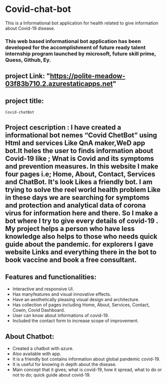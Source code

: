# Covid-chat-bot
This is a Informational bot application for health related to give information about Covid-19 disease.
### This web based informational bot application has been developed for the accomplishment of future ready talent internship program launched by microsoft, future skill prime, Quess, Github, Ey.

## project Link: "https://polite-meadow-03f83b710.2.azurestaticapps.net"

## project title:
    Covid-chatBot
    
## Project cescription : I have created a informational bot nemes “Covid ChetBot” using Html and services Like QnA maker,WeD app bot.It heles the user to finds information about Covid-19 like ; Wnat is Covid and its symptoms and prevention measures. In this website I make four pages i.e; Home, About, Contact, Services and ChatBot. It's look Likes a friendly bot. I am trying to solve the reel world health problem Like in these days we are searching for symptoms and protection and analytical data of corona virus for information here and there. So I make a bot where I try to give every details of covid-19 . My project helps a person who have less knowledge also helps to those who needs quick guide about the pandemic. for explorers I gave website Links and everything there in the bot to book vaccine and book a free consultant.

## Features and functionalities:
- Interactive and responsive UI.
- Has manyfeatures and visual innovative effects.
- Have an aesthetically pleasing visual design and architecture.
- Has collection of pages including Home, About, Services, Contact, Cowin, Covid Dashboard.
- User can know about informations of covid-19.
- Included the contact form to increase scope of improvement.

## About Chatbot:
- Created a chatbot with azure.
- Also available with app.
- It is a friendly bot contains information about global pandemic covid-19.
- It is useful for knowing in depth about the disease.
- Main concept that it gives; what is covid-19, how it spread, what to do or not to do; quick guide about covid-19.
